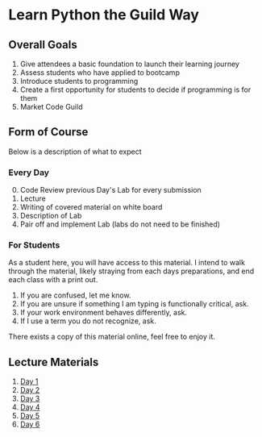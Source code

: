 # Learn Python the Guild Way

## Overall Goals
1. Give attendees a basic foundation to launch their learning journey
2. Assess students who have applied to bootcamp
3. Introduce students to programming
3. Create a first opportunity for students to decide if programming is for them
4. Market Code Guild

## Form of Course
Below is a description of what to expect

### Every Day
0. Code Review previous Day's Lab for every submission
1. Lecture
2. Writing of covered material on white board
3. Description of Lab
4. Pair off and implement Lab (labs do not need to be finished)

### For Students
As a student here, you will have access to this material. I intend to walk through the material, likely straying from each days preparations, and end each class with a print out.

1. If you are confused, let me know.
2. If you are unsure if something I am typing is functionally critical, ask.
3. If your work environment behaves differently, ask.
4. If I use a term you do not recognize, ask.

There exists a copy of this material online, feel free to enjoy it.

## Lecture Materials
1. [Day 1](./1DAY.md)
2. [Day 2](./2DAY.md)
3. [Day 3](./3DAY.md)
4. [Day 4](./4DAY.md)
4. [Day 5](./4DAY.md)
4. [Day 6](./4DAY.md)

